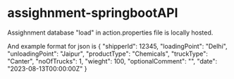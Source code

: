 # assighnment-springbootAPI
Assighnment
database "load" in action.properties file is locally hosted.

And example format for json is
{
    "shipperId": 12345,
    "loadingPoint": "Delhi",
    "unloadingPoint": "Jaipur",
    "productType": "Chemicals",
    "truckType": "Canter",
    "noOfTrucks": 1,
    "wieght": 100,
    "optionalComment": "",
    "date": "2023-08-13T00:00:00Z"
}

